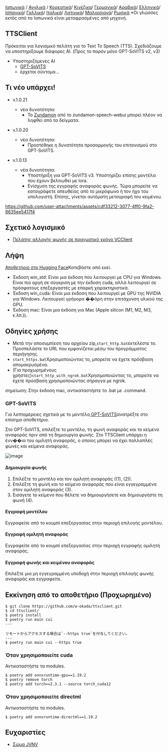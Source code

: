 [Ιαπωνικά](/README.md) /
[Αγγλικά](/docs_i18n/README_en.md) /
[Κορεατικά](/docs_i18n/README_ko.md)/
[Κινέζικα](/docs_i18n/README_zh.md)/
[Γερμανικά](/docs_i18n/README_de.md)/
[Αραβικά](/docs_i18n/README_ar.md)/
[Ελληνικά](/docs_i18n/README_el.md)/
[Ισπανικά](/docs_i18n/README_es.md)/
[Γαλλικά](/docs_i18n/README_fr.md)/
[Ιταλικά](/docs_i18n/README_it.md)/
[Λατινικά](/docs_i18n/README_la.md)/
[Μαλαισιανά](/docs_i18n/README_ms.md)/
[Ρωσικά](/docs_i18n/README_ru.md)
*Οι γλώσσες εκτός από τα Ιαπωνικά είναι μεταφρασμένες από μηχανή.

## TTSClient

Πρόκειται για λογισμικό πελάτη για το Text To Speech (TTS).
Σχεδιάζουμε να υποστηρίξουμε διάφορες AI. (Προς το παρόν μόνο GPT-SoVITS v2, v3)

* Υποστηριζόμενες AI
  * [GPT-SoVITS](https://github.com/RVC-Boss/GPT-SoVITS)
  * έρχεται σύντομα...

## Τι νέο υπάρχει!

* v.1.0.21
  * νέα δυνατότητα:
    * Το [Zundamon](https://github.com/zunzun999/zundamon-speech-webui) από το zundamon-speech-webui μπορεί πλέον να ληφθεί από τα δείγματα.

* v.1.0.20
  * νέα δυνατότητα:
    * Προστέθηκε η δυνατότητα προσαρμογής του επιτονισμού στο GPT-SoVITS.

* v.1.0.13
  * νέα δυνατότητα:
    * Υποστήριξη για GPT-SoVITS v3. Υποστηρίζει επίσης μοντέλα που έχουν βελτιωθεί με lora.
    * Ενίσχυση της εγγραφής αναφοράς φωνής. Τώρα μπορείτε να καταγράφετε απευθείας από το μικρόφωνο ή τον ήχο του υπολογιστή. Επίσης, γίνεται αυτόματη μεταγραφή του κειμένου.

https://github.com/user-attachments/assets/cdf33212-3077-4ff0-9fa2-8635ee5417f4

## Σχετικό λογισμικό

* [Πελάτης αλλαγής φωνής σε πραγματικό χρόνο VCClient](https://github.com/w-okada/voice-changer)

## Λήψη

[Αποθετήριο στο Hugging Face](https://huggingface.co/wok000/ttsclient000/tree/main)Κατεβάστε από εκεί.

* Έκδοση win_std: Είναι μια έκδοση που λειτουργεί με CPU για Windows. Είναι πιο αργή σε σύγκριση με την έκδοση cuda, αλλά λειτουργεί σε πρόσφατους επεξεργαστές με επαρκή χαρακτηριστικά.
* Έκδοση win_cuda: Είναι μια έκδοση που λειτουργεί με GPU της NVIDIA για Windows. Λειτουργεί γρήγορα ��άρη στην επιτάχυνση υλικού της GPU.
* Έκδοση mac: Είναι μια έκδοση για Mac (Apple silicon (M1, M2, M3, κ.λπ.)).

## Οδηγίες χρήσης

* Μετά την αποσυμπίεση του αρχείου zip,`start_http.bat`εκτελέστε το. Προσπελάστε το URL που εμφανίζεται μέσω του προγράμματος περιήγησης.
* `start_https.bat`Χρησιμοποιώντας το, μπορείτε να έχετε πρόσβαση απομακρυσμένα.
* (Για προχωρημένους χρήστες)`start_http_with_ngrok.bat`Χρησιμοποιώντας το, μπορείτε να έχετε πρόσβαση χρησιμοποιώντας σήραγγα με ngrok.

σημείωση: Στην έκδοση mac, αντικαταστήστε το .bat με .command.

### GPT-SoVITS

Για λεπτομέρειες σχετικά με το μοντέλο,[GPT-SoVITS](https://github.com/RVC-Boss/GPT-SoVITS)ανατρέξτε στο επίσημο αποθετήριο.

Στο GPT-SoVITS, επιλέξτε το μοντέλο, τη φωνή αναφοράς και το κείμενο αναφοράς πριν από τη δημιουργία φωνής. Στο TTSClient υπάρχει η ένν��ια του ομιλητή αναφοράς, ο οποίος μπορεί να έχει πολλαπλές φωνές και κείμενα αναφοράς.

![image](https://github.com/user-attachments/assets/032a65ed-b9d5-4f8a-8efe-73bd10b66593)

#### Δημιουργία φωνής

1. Επιλέξτε το μοντέλο και τον ομιλητή αναφοράς ((1), (2)).
2. Επιλέξτε τη φωνή και το κείμενο αναφοράς που είναι εγγεγραμμένα στον ομιλητή αναφοράς (3).
3. Εισάγετε το κείμενο που θέλετε να δημιουργήσετε και δημιουργήστε τη φωνή (4).

#### Εγγραφή μοντέλου

Εγγραφείτε από το κουμπί επεξεργασίας στην περιοχή επιλογής μοντέλου.

#### Εγγραφή ομιλητή αναφοράς

Εγγραφείτε από το κουμπί επεξεργασίας στην περιοχή εγγραφής ομιλητή αναφοράς.

#### Εγγραφή φωνής και κειμένου αναφοράς

Επιλέξτε μια μη εγγεγραμμένη υποδοχή στην περιοχή επιλογής φωνής αναφοράς και εγγραφείτε.

## Εκκίνηση από το αποθετήριο (Προχωρημένο)

```
$ git clone https://github.com/w-okada/ttsclient.git
$ cd ttsclient/
$ poetry install
$ poetry run main cui
---

リモートからアクセスする場合は`--https true`を付与してください。
---
$ poetry run main cui --https true
```

### Όταν χρησιμοποιείτε cuda

Αντικαταστήστε τα modules.

```
$ poetry add onnxruntime-gpu==1.19.2
$ poetry remove torch
$ poetry add torch==2.3.1 --source torch_cuda12
```

### Όταν χρησιμοποιείτε directml

Αντικαταστήστε τα modules.

```
$ poetry add onnxruntime-directml==1.19.2
```

## Ευχαριστίες

* [Σώμα JVNV](https://sites.google.com/site/shinnosuketakamichi/research-topics/jvnv_corpus)
